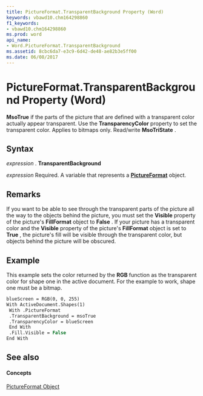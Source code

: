 ```yaml
---
title: PictureFormat.TransparentBackground Property (Word)
keywords: vbawd10.chm164298860
f1_keywords:
- vbawd10.chm164298860
ms.prod: word
api_name:
- Word.PictureFormat.TransparentBackground
ms.assetid: 8cbc6da7-e3c9-6d42-de48-ae82b3e5ff00
ms.date: 06/08/2017
---
```



# PictureFormat.TransparentBackground Property (Word)

 **MsoTrue** if the parts of the picture that are defined with a transparent color actually appear transparent. Use the **TransparencyColor** property to set the transparent color. Applies to bitmaps only. Read/write **MsoTriState** .


## Syntax

 _expression_ . **TransparentBackground**

 _expression_ Required. A variable that represents a **[PictureFormat](pictureformat-object-word.md)** object.


## Remarks

If you want to be able to see through the transparent parts of the picture all the way to the objects behind the picture, you must set the **Visible** property of the picture's **FillFormat** object to **False** . If your picture has a transparent color and the **Visible** property of the picture's **FillFormat** object is set to **True** , the picture's fill will be visible through the transparent color, but objects behind the picture will be obscured.


## Example

This example sets the color returned by the **RGB** function as the transparent color for shape one in the active document. For the example to work, shape one must be a bitmap.


```vb
blueScreen = RGB(0, 0, 255) 
With ActiveDocument.Shapes(1) 
 With .PictureFormat 
 .TransparentBackground = msoTrue 
 .TransparencyColor = blueScreen 
 End With 
 .Fill.Visible = False 
End With
```


## See also


#### Concepts


[PictureFormat Object](pictureformat-object-word.md)

